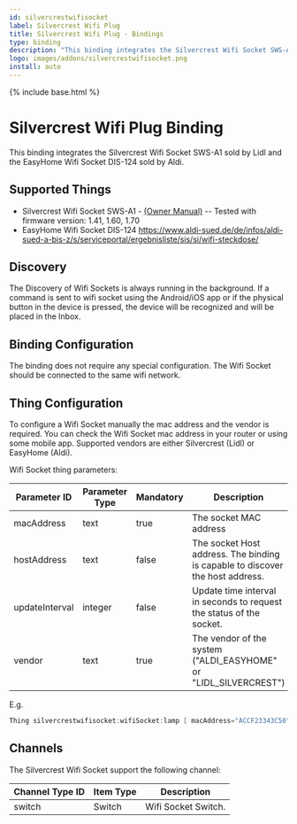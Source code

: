 ```yaml
---
id: silvercrestwifisocket
label: Silvercrest Wifi Plug
title: Silvercrest Wifi Plug - Bindings
type: binding
description: "This binding integrates the Silvercrest Wifi Socket SWS-A1 sold by Lidl and the EasyHome Wifi Socket DIS-124 sold by Aldi."
logo: images/addons/silvercrestwifisocket.png
install: auto
---
```


<!-- Attention authors: Do not edit directly. Please add your changes to the appropriate source repository -->

{% include base.html %}

# Silvercrest Wifi Plug Binding

<AddonLogo />

This binding integrates the Silvercrest Wifi Socket SWS-A1 sold by Lidl and the EasyHome Wifi Socket DIS-124 sold by Aldi.

## Supported Things

- Silvercrest Wifi Socket SWS-A1 - [(Owner Manual)](https://www.lidl-service.com/static/118127777/103043_FI.pdf)   --   Tested with firmware version: 1.41, 1.60, 1.70
- EasyHome Wifi Socket DIS-124 <https://www.aldi-sued.de/de/infos/aldi-sued-a-bis-z/s/serviceportal/ergebnisliste/sis/si/wifi-steckdose/>

## Discovery

The Discovery of Wifi Sockets is always running in the background.
If a command is sent to wifi socket using the Android/iOS app or if the physical button in the device is pressed, the device will be recognized and will be placed in the Inbox.

## Binding Configuration

The binding does not require any special configuration.
The Wifi Socket should be connected to the same wifi network.

## Thing Configuration

To configure a Wifi Socket manually the mac address and the vendor is required.
You can check the Wifi Socket mac address in your router or using some mobile app.
Supported vendors are either Silvercrest (Lidl) or EasyHome (Aldi).

Wifi Socket thing parameters:

| Parameter ID   | Parameter Type | Mandatory | Description                                                                   | Default          |
| -------------- | -------------- | --------- | ----------------------------------------------------------------------------- | ---------------- |
| macAddress     | text           | true      | The socket MAC address                                                        |                  |
| hostAddress    | text           | false     | The socket Host address. The binding is capable to discover the host address. |                  |
| updateInterval | integer        | false     | Update time interval in seconds to request the status of the socket.          | 60               |
| vendor         | text           | true      | The vendor of the system ("ALDI_EASYHOME" or "LIDL_SILVERCREST")              | LIDL_SILVERCREST |

E.g.

```java
Thing silvercrestwifisocket:wifiSocket:lamp [ macAddress="ACCF23343C50", vendor="ALDI_EASYHOME" ]
```

## Channels

The Silvercrest Wifi Socket support the following channel:

| Channel Type ID | Item Type | Description         |
| --------------- | --------- | ------------------- |
| switch          | Switch    | Wifi Socket Switch. |
